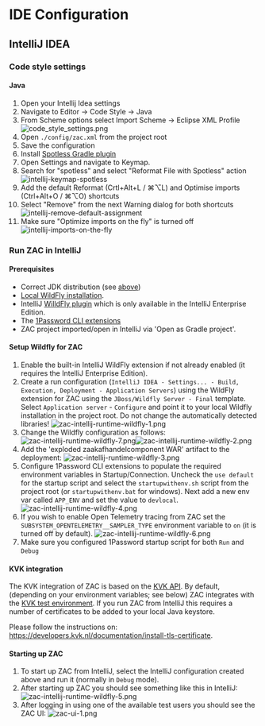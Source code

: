 # IDE Configuration

## IntelliJ IDEA

### Code style settings

#### Java

1. Open your Intellij Idea settings
2. Navigate to Editor -> Code Style -> Java
3. From Scheme options select Import Scheme -> Eclipse XML Profile
![code_style_settings.png](./attachments/images/code_style_settings.png)
4. Open `./config/zac.xml` from the project root
5. Save the configuration
6. Install [Spotless Gradle plugin](https://plugins.jetbrains.com/plugin/18321-spotless-gradle)
7. Open Settings and navigate to Keymap.
8. Search for "spotless" and select "Reformat File with Spotless" action
![intellij-keymap-spotless](./attachments/images/intellij-keymap-spotless.png)
9. Add the default Reformat (Crtl+Alt+L / ⌘⌥L) and Optimise imports (Ctrl+Alt+O / ⌘⌥O) shortcuts 
10. Select "Remove" from the next Warning dialog for both shortcuts
![intellij-remove-default-assignment](./attachments/images/intellij-remove-default-assignment.png)
11. Make sure "Optimize imports on the fly" is turned off
 ![intellij-imports-on-the-fly](./attachments/images/intellij-imports-on-the-fly.png)

### Run ZAC in IntelliJ

#### Prerequisites
* Correct JDK distribution (see [above](#prerequisites))
* [Local WildFly installation](../../scripts/wildfly/README.md).
* IntelliJ [WilldFly plugin](https://plugins.jetbrains.com/plugin/20219-wildfly) which is only available in the IntelliJ Enterprise Edition.
* The [1Password CLI extensions](https://developer.1password.com/docs/cli/)
* ZAC project imported/open in IntelliJ via 'Open as Gradle project'.

#### Setup Wildfly for ZAC
1. Enable the built-in IntelliJ WildFly extension if not already enabled (it requires the IntelliJ Enterprise Edition).
2. Create a run configuration (`IntelliJ IDEA - Settings... - Build, Execution, Deployment - Application Servers`) using the WildFly extension for ZAC using the `JBoss/Wildfly Server - Final` template.
   Select `Application server` - `Configure` and point it to your local Wildfly installation in the project root.
   Do not change the automatically detected libraries!
   ![zac-intellij-runtime-wildfly-1.png](./attachments/images/zac-intellij-runtime-wildfly-1.png)
3. Change the Wildfly configuration as follows:
   ![zac-intellij-runtime-wildfly-7.png](./attachments/images/zac-intellij-runtime-wildfly-7.png)![zac-intellij-runtime-wildfly-2.png](./attachments/images/zac-intellij-runtime-wildfly-2.png)
4. Add the 'exploded zaakafhandelcomponent WAR' artifact to the deployment:
   ![zac-intellij-runtime-wildfly-3.png](./attachments/images/zac-intellij-runtime-wildfly-3.png)
5. Configure 1Password CLI extensions to populate the required environment variables in Startup/Connection.
   Uncheck the `use default` for the startup script and select the `startupwithenv.sh` script from the project root (or `startupwithenv.bat` for windows).
   Next add a new env var called `APP_ENV` and set the value to `devlocal`.
   ![zac-intellij-runtime-wildfly-4.png](./attachments/images/zac-intellij-runtime-wildfly-4.png)
6. If you wish to enable Open Telemetry tracing from ZAC set the `SUBSYSTEM_OPENTELEMETRY__SAMPLER_TYPE` environment 
   variable to `on` (it is turned off by default).
   ![zac-intellij-runtime-wildfly-6.png](./attachments/images/zac-intellij-runtime-wildfly-6.png)
7. Make sure you configured 1Password startup script for both `Run` and `Debug`

#### KVK integration
The KVK integration of ZAC is based on the [KVK API](https://developers.kvk.nl/).
By default, (depending on your environment variables; see below) ZAC integrates with the [KVK test environment](https://developers.kvk.nl/documentation/testing).
If you run ZAC from IntelliJ this requires a number of certificates to be added to your local Java keystore.

Please follow the instructions on: https://developers.kvk.nl/documentation/install-tls-certificate.

#### Starting up ZAC

1. To start up ZAC from IntelliJ, select the IntelliJ configuration created above and run it (normally in `Debug` mode).
2. After starting up ZAC you should see something like this in IntelliJ:
   ![zac-intellij-runtime-wildfly-5.png](./attachments/images/zac-intellij-runtime-wildfly-5.png)
3. After logging in using one of the available test users you should see the ZAC UI:
   ![zac-ui-1.png](./attachments/images/zac-ui-1.png)
